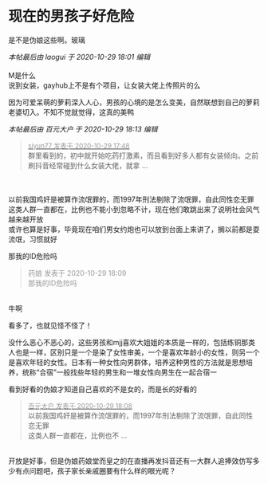 # 现在的男孩子好危险


是不是伪娘这些啊。玻璃

<i class="pstatus"> 本帖最后由 laogui 于 2020-10-29 18:01 编辑 </i><br />
<br />
M是什么<br />
说到女装，gayhub上不是有个项目，让女装大佬上传照片的么

因为可爱呆萌的萝莉深入人心，男孩的心境的是怎么变美，自然联想到自己的萝莉老婆切入。不知不觉就觉得，这真的美鸭

<i class="pstatus"> 本帖最后由 百元大户 于 2020-10-29 18:13 编辑 </i><br />
<div class="quote"><blockquote><font size="2"><a href="https://www.hostloc.com/forum.php?mod=redirect&amp;goto=findpost&amp;pid=9370410&amp;ptid=759904" target="_blank"><font color="#999999">siyun77 发表于 2020-10-29 17:48</font></a></font><br />
群里看到的，初中就开始吃药打激素，而且看到好多人都有女装倾向。之前刷抖音经常碰到什么女装大佬，就拿 ...</blockquote></div><br />
<br />
以前我国鸡奸是被算作流氓罪的，而1997年刑法剔除了流氓罪，自此同性恋无罪<br />
这类人群一直都在，比例也不能小到忽略不计，现在他们敢跳出来了说明社会风气越来越开放<br />
或许也算是好事，毕竟现在咱们男女约炮也可以放到台面上来讲了，搁以前都是耍流氓，习惯就好<br />
<img id="aimg_nx77o" onclick="zoom(this, this.src, 0, 0, 0)" class="zoom" src="https://s1.ax1x.com/2020/10/29/BJnqi9.jpg" onmouseover="img_onmouseoverfunc(this)" onload="thumbImg(this)" border="0" alt="" />

那我的ID危险吗<img src="static/image/smiley/default/lol.gif" smilieid="12" border="0" alt="" />

<div class="quote"><blockquote><font color="#999999">药娘 发表于 2020-10-29 18:09</font><br />
<font color="#999999">那我的ID危险吗</font></blockquote></div><br />
牛啊

看多了，也就见怪不怪了！

没什么恶心不恶心的，这些男孩和mjj喜欢大姐姐的本质是一样的，包括练铜那类人也是一样，区别只是一个是染了女性审美，一个是喜欢年龄小的女性，则另一个是喜欢年轻的女性。日本有一种女性向男群体，培养这种男性的方法就是思想培养，统称“合宿”一般找些年轻的男生和一堆女性向男生在一起合宿一

看到好看的伪娘才知道自己喜欢的不是女的，而是长的好看的

<div class="quote"><blockquote><font size="2"><a href="https://www.hostloc.com/forum.php?mod=redirect&amp;goto=findpost&amp;pid=9370515&amp;ptid=759904" target="_blank"><font color="#999999">百元大户 发表于 2020-10-29 18:08</font></a></font><br />
以前我国鸡奸是被算作流氓罪的，而1997年刑法剔除了流氓罪，自此同性恋无罪<br />
这类人群一直都在，比例也不 ...</blockquote></div><br />
开放是好事，但是伪娘药娘堂而皇之的在直播再发抖音还有一大群人追捧效仿写多少有点问题吧，孩子家长亲戚圈要有什么样的眼光呢？
